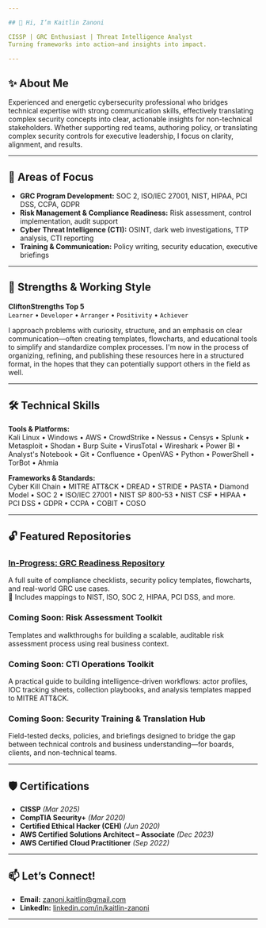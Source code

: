 ```yaml
---

## 👋 Hi, I’m Kaitlin Zanoni

CISSP | GRC Enthusiast | Threat Intelligence Analyst
Turning frameworks into action—and insights into impact.

---
```


## ✨ About Me

Experienced and energetic cybersecurity professional who bridges technical expertise with strong communication skills, effectively translating complex security concepts into clear, actionable insights for non-technical stakeholders.
Whether supporting red teams, authoring policy, or translating complex security controls for executive leadership, I focus on clarity, alignment, and results.

---

## 🔭 Areas of Focus

- **GRC Program Development:** SOC 2, ISO/IEC 27001, NIST, HIPAA, PCI DSS, CCPA, GDPR  
- **Risk Management & Compliance Readiness:** Risk assessment, control implementation, audit support  
- **Cyber Threat Intelligence (CTI):** OSINT, dark web investigations, TTP analysis, CTI reporting  
- **Training & Communication:** Policy writing, security education, executive briefings

---

## 💎 Strengths & Working Style

**CliftonStrengths Top 5**  
`Learner` • `Developer` • `Arranger` • `Positivity` • `Achiever`

I approach problems with curiosity, structure, and an emphasis on clear communication—often creating templates, flowcharts, and educational tools to simplify and standardize complex processes.
I'm now in the process of organizing, refining, and publishing these resources here in a structured format, in the hopes that they can potentially support others in the field as well.

---

## 🛠️ Technical Skills

**Tools & Platforms:**  
Kali Linux • Windows • AWS • CrowdStrike • Nessus • Censys • Splunk • Metasploit • Shodan • Burp Suite • VirusTotal • Wireshark • Power BI • Analyst's Notebook • Git • Confluence • OpenVAS • Python • PowerShell • TorBot • Ahmia

**Frameworks & Standards:**  
Cyber Kill Chain • MITRE ATT&CK • DREAD • STRIDE • PASTA • Diamond Model • SOC 2 • ISO/IEC 27001 • NIST SP 800-53 • NIST CSF • HIPAA • PCI DSS • GDPR • CCPA • COBIT • COSO

---

## 🔓 Featured Repositories

### [In-Progress: GRC Readiness Repository](https://github.com/yourusername/grc-readiness-repo)  
A full suite of compliance checklists, security policy templates, flowcharts, and real-world GRC use cases.  
📎 Includes mappings to NIST, ISO, SOC 2, HIPAA, PCI DSS, and more.

### Coming Soon: Risk Assessment Toolkit  
Templates and walkthroughs for building a scalable, auditable risk assessment process using real business context.

### Coming Soon: CTI Operations Toolkit  
A practical guide to building intelligence-driven workflows: actor profiles, IOC tracking sheets, collection playbooks, and analysis templates mapped to MITRE ATT&CK.

### Coming Soon: Security Training & Translation Hub  
Field-tested decks, policies, and briefings designed to bridge the gap between technical controls and business understanding—for boards, clients, and non-technical teams.

---

## 🛡️ Certifications

- **CISSP** *(Mar 2025)*
- **CompTIA Security+** *(Mar 2020)*
- **Certified Ethical Hacker (CEH)** *(Jun 2020)*  
- **AWS Certified Solutions Architect – Associate** *(Dec 2023)*  
- **AWS Certified Cloud Practitioner** *(Sep 2022)*  

---

## 📫 Let’s Connect!

- **Email:** zanoni.kaitlin@gmail.com  
- **LinkedIn:** [linkedin.com/in/kaitlin-zanoni](https://www.linkedin.com/in/kaitlin-zanoni)

---
